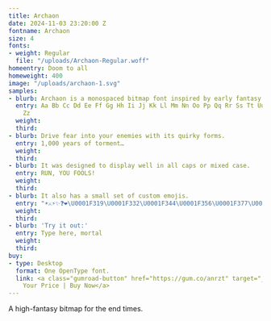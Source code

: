 ```yaml
---
title: Archaon
date: 2024-11-03 23:20:00 Z
fontname: Archaon
size: 4
fonts:
- weight: Regular
  file: "/uploads/Archaon-Regular.woff"
homeentry: Doom to all
homeweight: 400
image: "/uploads/archaon-1.svg"
samples:
- blurb: Archaon is a monospaced bitmap font inspired by early fantasy video games.
  entry: Aa Bb Cc Dd Ee Ff Gg Hh Ii Jj Kk Ll Mm Nn Oo Pp Qq Rr Ss Tt Uu Vv Ww Xx Yy
    Zz
  weight: 
  third: 
- blurb: Drive fear into your enemies with its quirky forms.
  entry: 1,000 years of torment…
  weight: 
  third: 
- blurb: It was designed to display well in all caps or mixed case.
  entry: RUN, YOU FOOLS!
  weight: 
  third: 
- blurb: It also has a small set of custom emojis.
  entry: "☀⚔⚡✨❓❤\U0001F319\U0001F332\U0001F344\U0001F356\U0001F377\U0001F3D4\U0001F3E0\U0001F3F3\U0001F3F4\U0001F3F9\U0001F400\U0001F40C\U0001F40D\U0001F40E\U0001F440\U0001F441\U0001F453\U0001F479\U0001F47B\U0001F47F\U0001F480\U0001F48D\U0001F48E\U0001F4A3\U0001F4A9\U0001F4DC\U0001F500\U0001F511\U0001F512\U0001F513\U0001F517\U0001F525\U0001F528\U0001F52A\U0001F52E\U0001F56F\U0001F5E1\U0001F5FB\U0001F60E\U0001F916⭐\U0001F183"
  weight: 
  third: 
- blurb: 'Try it out:'
  entry: Type here, mortal
  weight: 
  third: 
buy:
- type: Desktop
  format: One OpenType font.
  link: <a class="gumroad-button" href="https://gum.co/anrzt" target="_blank" data-gumroad-single-product="true">Name
    Your Price | Buy Now</a>
---
```


A high-fantasy bitmap for the end times.